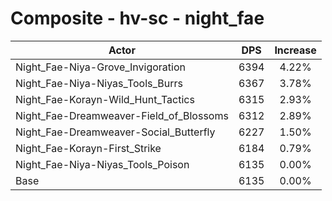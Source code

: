 # Composite - hv-sc - night_fae
| Actor | DPS | Increase |
|---|:---:|:---:|
|Night_Fae-Niya-Grove_Invigoration|6394|4.22%|
|Night_Fae-Niya-Niyas_Tools_Burrs|6367|3.78%|
|Night_Fae-Korayn-Wild_Hunt_Tactics|6315|2.93%|
|Night_Fae-Dreamweaver-Field_of_Blossoms|6312|2.89%|
|Night_Fae-Dreamweaver-Social_Butterfly|6227|1.50%|
|Night_Fae-Korayn-First_Strike|6184|0.79%|
|Night_Fae-Niya-Niyas_Tools_Poison|6135|0.00%|
|Base|6135|0.00%|
